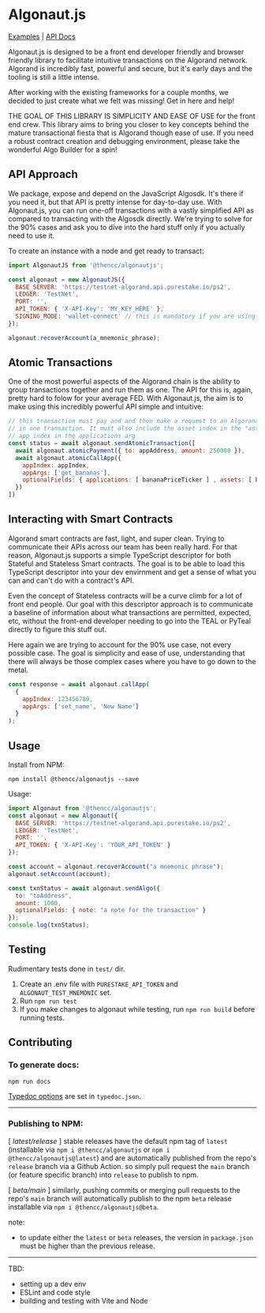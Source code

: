 # Algonaut.js

[Examples](https://thencc.github.io/algonautjs/examples/) | [API Docs](https://thencc.github.io/algonautjs/docs/classes/Algonaut.html)

Algonaut.js is designed to be a front end developer friendly and browser friendly library to facilitate intuitive transactions on the Algorand network.  Algorand is incredibly fast, powerful and secure, but it's early days and the tooling is still a little intense.

After working with the existing frameworks for a couple months, we decided to just create what we felt was missing!  Get in here and help!

THE GOAL OF THIS LIBRARY IS SIMPLICITY AND EASE OF USE for the front end crew.  This library aims to bring you closer to key concepts behind the mature transactional fiesta that is Algorand though ease of use.  If you need a robust contract creation and debugging environment, please take the wonderful Algo Builder for a spin!

## API Approach

We package, expose and depend on the JavaScript Algosdk.  It's there if you need it, but that API is pretty intense for day-to-day use.  With Algonaut.js, you can run one-off transactions with a vastly simplified API as compared to transacting with the Algosdk directly.  We're trying to solve for the 90% cases and ask you to dive into the hard stuff only if you actually need to use it.

To create an instance with a node and get ready to transact:

```js
import AlgonautJS from '@thencc/algonautjs';

const algonaut = new AlgonautJS({
  BASE_SERVER: 'https://testnet-algorand.api.purestake.io/ps2',
  LEDGER: 'TestNet',
  PORT: '',
  API_TOKEN: { 'X-API-Key': 'MY_KEY_HERE' },
  SIGNING_MODE: 'wallet-connect' // this is mandatory if you are using WalletConnect!
});

algonaut.recoverAccount(a_mnemonic_phrase);
```

## Atomic Transactions

One of the most powerful aspects of the Algorand chain is the ability to group transactions together and run them as one.  The API for this is, again, pretty hard to folow for your average FED.  With Algonaut.js, the aim is to make using this incredibly powerful API simple and intuitive:

```js
// this transaction must pay and and then make a request to an Algorand Smart Contract
// in one transaction. It must also include the asset index in the "assets" arg and an
// app index in the applications arg
const status = await algonaut.sendAtomicTransaction([
  await algonaut.atomicPayment({ to: appAddress, amount: 250000 }),
  await algonaut.atomicCallApp({
    appIndex: appIndex,
    appArgs: ['get_bananas'],
    optionalFields: { applications: [ bananaPriceTicker ] , assets: [ bananaAsaIndex ]
  })
])
```

## Interacting with Smart Contracts

Algorand smart contracts are fast, light, and super clean.  Trying to communicate their APIs across our team has been really hard.  For that reason, Algonaut.js supports a simple TypeScript descriptor for both Stateful and Stateless Smart contracts.  The goal is to be able to load this TypeScript descriptor into your dev envirnment and get a sense of what you can and can't do with a contract's API.

Even the concept of Stateless contracts will be a curve climb for a lot of front end people.  Our goal with this descriptor approach is to communicate a baseline of information about what transactions are permitted, expected, etc, without the front-end developer needing to go into the TEAL or PyTeal directly to figure this stuff out.

Here again we are trying to account for the 90% use case, not every possible case.  The goal is simplicity and ease of use, understanding that there will always be those complex cases where you have to go down to the metal.

```js
const response = await algonaut.callApp(
  {
    appIndex: 123456789,
    appArgs: ['set_name', 'New Name']
  }
);
 ```

## Usage

Install from NPM:

```npm install @thencc/algonautjs --save```

Usage:

```js
import Algonaut from '@thencc/algonautjs';
const algonaut = new Algonaut({
  BASE_SERVER: 'https://testnet-algorand.api.purestake.io/ps2',
  LEDGER: 'TestNet',
  PORT: '',
  API_TOKEN: { 'X-API-Key': 'YOUR_API_TOKEN' }
});

const account = algonaut.recoverAccount("a mnemonic phrase");
algonaut.setAccount(account);

const txnStatus = await algonaut.sendAlgo({
  to: "toAddress",
  amount: 1000,
  optionalFields: { note: "a note for the transaction" }
});
console.log(txnStatus);
```

## Testing

Rudimentary tests done in `test/` dir.

1. Create an .env file with `PURESTAKE_API_TOKEN` and `ALGONAUT_TEST_MNEMONIC` set.
2. Run `npm run test`
3. If you make changes to algonaut while testing, run `npm run build` before running tests.

## Contributing

### To generate docs:

```npm run docs```

[Typedoc options](https://typedoc.org/guides/options/) are set in `typedoc.json`.

---
### Publishing to NPM:

[ *latest/release* ]
stable releases have the default npm tag of `latest` (installable via `npm i @thencc/algonautjs` or `npm i @thencc/algonautjs@latest`) and are automatically published from the repo's `release` branch via a Github Action. so simply pull request the `main` branch (or feature specific branch) into `release` to publish to npm.

[ *beta/main* ]
similarly, pushing commits or merging pull requests to the repo's `main` branch will automatically publish to the npm `beta` release installable via `npm i @thencc/algonautjs@beta`.

note:
- to update either the `latest` or `beta` releases, the version in `package.json` must be higher than the previous release.

---

TBD:

- setting up a dev env
- ESLint and code style
- building and testing with Vite and Node
